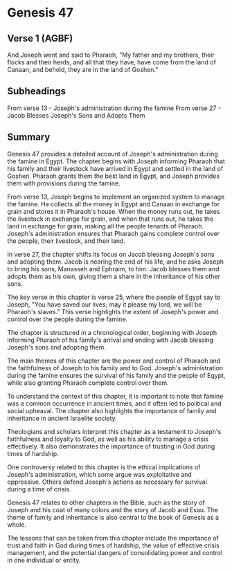 # Genesis 47

## Verse 1 (AGBF)

And Joseph went and said to Pharaoh, "My father and my brothers, their flocks and their herds, and all that they have, have come from the land of Canaan; and behold, they are in the land of Goshen."

## Subheadings

From verse 13 - Joseph's administration during the famine
From verse 27 - Jacob Blesses Joseph's Sons and Adopts Them

## Summary

Genesis 47 provides a detailed account of Joseph's administration during the famine in Egypt. The chapter begins with Joseph informing Pharaoh that his family and their livestock have arrived in Egypt and settled in the land of Goshen. Pharaoh grants them the best land in Egypt, and Joseph provides them with provisions during the famine.

From verse 13, Joseph begins to implement an organized system to manage the famine. He collects all the money in Egypt and Canaan in exchange for grain and stores it in Pharaoh's house. When the money runs out, he takes the livestock in exchange for grain, and when that runs out, he takes the land in exchange for grain, making all the people tenants of Pharaoh. Joseph's administration ensures that Pharaoh gains complete control over the people, their livestock, and their land.

In verse 27, the chapter shifts its focus on Jacob blessing Joseph's sons and adopting them. Jacob is nearing the end of his life, and he asks Joseph to bring his sons, Manasseh and Ephraim, to him. Jacob blesses them and adopts them as his own, giving them a share in the inheritance of his other sons.

The key verse in this chapter is verse 25, where the people of Egypt say to Joseph, "You have saved our lives; may it please my lord, we will be Pharaoh's slaves." This verse highlights the extent of Joseph's power and control over the people during the famine.

The chapter is structured in a chronological order, beginning with Joseph informing Pharaoh of his family's arrival and ending with Jacob blessing Joseph's sons and adopting them.

The main themes of this chapter are the power and control of Pharaoh and the faithfulness of Joseph to his family and to God. Joseph's administration during the famine ensures the survival of his family and the people of Egypt, while also granting Pharaoh complete control over them.

To understand the context of this chapter, it is important to note that famine was a common occurrence in ancient times, and it often led to political and social upheaval. The chapter also highlights the importance of family and inheritance in ancient Israelite society.

Theologians and scholars interpret this chapter as a testament to Joseph's faithfulness and loyalty to God, as well as his ability to manage a crisis effectively. It also demonstrates the importance of trusting in God during times of hardship.

One controversy related to this chapter is the ethical implications of Joseph's administration, which some argue was exploitative and oppressive. Others defend Joseph's actions as necessary for survival during a time of crisis.

Genesis 47 relates to other chapters in the Bible, such as the story of Joseph and his coat of many colors and the story of Jacob and Esau. The theme of family and inheritance is also central to the book of Genesis as a whole.

The lessons that can be taken from this chapter include the importance of trust and faith in God during times of hardship, the value of effective crisis management, and the potential dangers of consolidating power and control in one individual or entity.